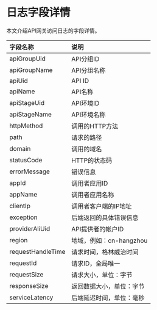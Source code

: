 # 日志字段详情

本文介绍API网关访问日志的字段详情。

|字段名称|说明|
|:---|:-|
|apiGroupUid|API分组ID|
|apiGroupName|API分组名称|
|apiUid|API ID|
|apiName|API名称|
|apiStageUid|API环境ID|
|apiStageName|API环境名称|
|httpMethod|调用的HTTP方法|
|path|请求的路径|
|domain|调用的域名|
|statusCode|HTTP的状态码|
|errorMessage|错误信息|
|appId|调用者应用ID|
|appName|调用者应用名称|
|clientIp|调用者客户端的IP地址|
|exception|后端返回的具体错误信息|
|providerAliUid|API提供者的帐户ID|
|region|地域，例如：cn-hangzhou|
|requestHandleTime|请求时间，格林威治时间|
|requestId|请求ID，全局唯一|
|requestSize|请求大小，单位：字节|
|responseSize|返回数据大小，单位：字节|
|serviceLatency|后端延迟时间，单位：毫秒|

